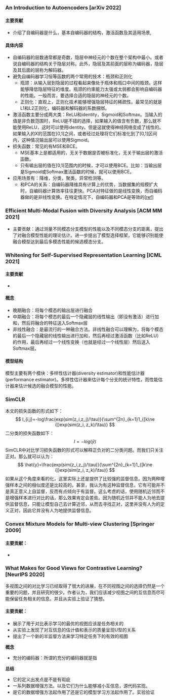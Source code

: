 ### An Introduction to Autoencoders [arXiv 2022]

#### 主要贡献

- 介绍了自编码器是什么，基本自编码器的结构，激活函数及其适用场景,

#### 具体内容

- 自编码器的层数通常都是奇数，隐层中神经元的个数在整个架构中最小。或者说自编码器的结构关于隐层对称。此外，隐层及其前面的层称为编码器，隐层及其后面的层称为解码器。
- 避免自编码器学习恒等函数的两个常用的技术：瓶颈和正则化
  - 瓶颈：从输入层到隐层的过程看起来像处于瓶体和瓶口中间的瓶颈。这样能够降低隐层特征的维度。瓶颈的约束能力太强或太弱都会影响自编码器的性能。一般而言，要选择合适的隐层的神经元的个数。
  - 正则化：直观上，正则化技术能够增强隐层特征的稀疏性。最常见的就是L1和L2正则化，编码器和解码器的系数捆绑。
- 激活函数主要分成两大类：ReLU和identity，Sigmoid和Softmax。当输入的值是非负数范围时，ReLU是不错的选择，如果输入的值含有负数，那么就不能使用ReLU，这时可以使用identity。但是这就使得神经网络变成了线性的。如果输入的X的范围在[0,1]之间，或者经过处理将它们标准化到了[0,1]区间内，这种情况输出层可以使用Sigmoid。
- 损失函数：常见的有MSE和BCE。
  - MSE基本上是都适用的，无关于数据是否被标准化，无关于输出层的激活函数。
  - 只有输出层的值在[0,1]范围内的时候，才可以使用BCE。比如：当输出层是Sigmoid或Softmax激活函数的时候，就可以使用BCE。
- 应用场景有：降维，分类，聚类，异常检测等。
  - 和PCA的关系：自编码器降维具有计算上的优势，当数据集的规模扩大时，自编码器计算效率往往更快。PCA对特征做的是线性变换，而自编码器做的是非线性变换。在特定情况下，自编码器和PCA是等效的[[ref](http://toe.lt/1a.)]

### Efficient Multi-Modal Fusion with Diversity Analysis [ACM MM 2021]

- 主要贡献：通过测量不同模态分支模型的性能以及不同模态分支的距离，提出了对融合模型性能的理论估计。进一步提出了模型选择框架，它能够识别能使融合模型达到最后多模态性能的候选模态分支。

### Whitening for Self-Supervised Representation Learning [ICML 2021] 

#### 主要贡献

- 

#### 概念

- 晚期融合：将每个模态的输出层进行融合
- 中期融合：将每个模态的最后一个隐藏层的线性输出（即没有激活）进行加和，然后将融合的特征送入Softmax层
- 非线性融合：是最流行的一种融合方法。非线性融合可以理解为，将每个模态的最后一个隐藏层的线性输出进行加和，然后再经过激活函数（比如ReLU）的作用，最后再经过一个线性变换（也就是经过一个线性层）然后送入Softmax层。

#### 模型结构

模型主要有两个模块：多样性估计器(diversity estimator)和性能估计器(performance estimator)。多样性估计器来估计每个分支的统计特性，而性能估计器来估计候选的融合模型的性能。

### SimCLR

本文的损失函数的形式如下：
$$
l_{i,j}=-log\frac{exp(sim(z_i,z_j)/\tau)}{\sum^{2n}_{k=1}1_{[k\ne i]}exp(sim(z_i, z_k)/\tau)}
$$
二分类的损失函数如下：
$$
l = -log(\hat{y})
$$
SimCLR中对比学习损失函数的形式可以解释正负对的二分类问题。而我们只关注正对。那么就可以认为：
$$
\hat{y}=\frac{exp(sim(z_i,z_j)/\tau)}{\sum^{2n}_{k=1}1_{[k\ne i]}exp(sim(z_i, z_k)/\tau)}
$$
如果从这个角度来看的化，这里实际上还是提供了比较强的监督信息。因为两种增强样本之间的相似度还是比较高的。甚至，我认为有这种监督信息，它有可能并不是真正意义上自监督，反而有点倾向于有监督。这么考虑的话，使用随机近邻而不是增强样本进行对比的话，那么效果肯定会差些。因为随机近邻并不能人为地去提供监督信息，只能让模型自己去计算近邻，从而去寻找正对，这里并没有人为的定义正对，因此它并没有人为地提供监督信息。

### Convex Mixture Models for Multi-view Clustering [Springer 2009]

#### 主要贡献：

- 

### What Makes for Good Views for Contrastive Learning? [NeurIPS 2020]

多视图之间的对比学习已经取得了很大的进展，在不同视图之间的选择仍然是一个重要的问题，并且研究的很少。作者认为，我们应该减少视图之间的互信息而尽可能保留任务相关的信息。并且从实验上验证了猜想。

#### 主要贡献：

- 展示了用于对比表示学习的最优的视图应该是任务相关的
- 从实验上发现了对互信息的估计值和表示的质量呈现U型的关系
- 提出了一个新的半监督方法来学习特定任务下的有效的视图

**概念**

- 充分的编码器：所谓的充分的编码器就是指

**总结**

- 它的定义出发点是不是有瑕疵
- 一系列数据增强方法。以及它们为什么能够减小互信息，源代码实现。
- 是它的数据增强方法起作用了还是它的模型学习方法起作用了。实验验证